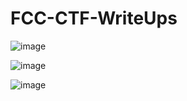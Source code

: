 # FCC-CTF-WriteUps

![image](https://github.com/modesteakaffou/FCC-CTF-WriteUps/assets/94288725/befb26b2-5b3c-40a4-ac17-2888516efee2)

![image](https://github.com/modesteakaffou/FCC-CTF-WriteUps/assets/94288725/d6cac9f8-3d5e-48bc-8e19-6b46a0aa76da)

![image](https://github.com/modesteakaffou/FCC-CTF-WriteUps/assets/94288725/e24fe837-f738-4141-9271-f41d829f5ea7)
